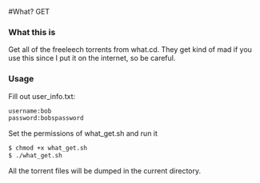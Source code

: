 #What? GET

### What this is
Get all of the freeleech torrents from what.cd. They get kind of mad if you use this since I put it on the internet, so be careful. 

### Usage 
Fill out user_info.txt:

```sh
username:bob
password:bobspassword
``` 

Set the permissions of what_get.sh and run it

```sh
$ chmod +x what_get.sh
$ ./what_get.sh
```

All the torrent files will be dumped in the current directory.

